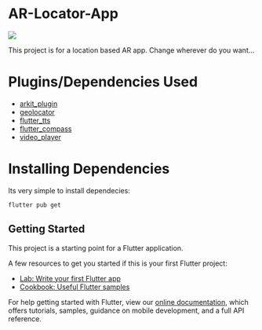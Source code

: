# AR-Locator-App

<img src="https://img.shields.io/badge/Made By-Flutter%20-yellow.svg">

This project is for a location based AR app. Change wherever do you want...

# Plugins/Dependencies Used
- [arkit_plugin](https://pub.dev/packages/arkit_plugin)
- [geolocator](https://pub.dev/packages/geolocator)
- [flutter_tts](https://pub.dev/packages/flutter_tts)
- [flutter_compass](https://pub.dev/packages/flutter_compass)
- [video_player](https://pub.dev/packages/video_player)

# Installing Dependencies
Its very simple to install dependecies:
```
flutter pub get
```

## Getting Started

This project is a starting point for a Flutter application.

A few resources to get you started if this is your first Flutter project:

- [Lab: Write your first Flutter app](https://flutter.dev/docs/get-started/codelab)
- [Cookbook: Useful Flutter samples](https://flutter.dev/docs/cookbook)

For help getting started with Flutter, view our
[online documentation](https://flutter.dev/docs), which offers tutorials,
samples, guidance on mobile development, and a full API reference.
